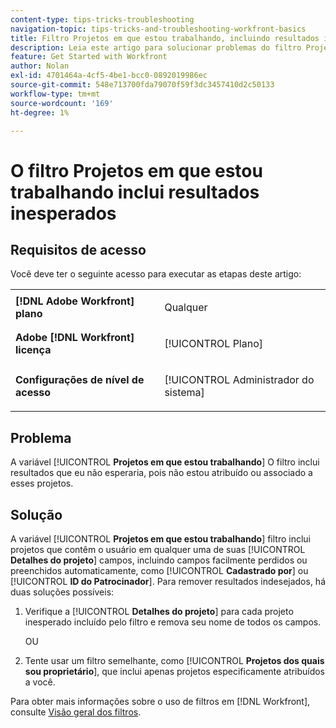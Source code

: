 ```yaml
---
content-type: tips-tricks-troubleshooting
navigation-topic: tips-tricks-and-troubleshooting-workfront-basics
title: Filtro Projetos em que estou trabalhando, incluindo resultados inesperados
description: Leia este artigo para solucionar problemas do filtro Projetos em que estou trabalhando, incluindo resultados inesperados.
feature: Get Started with Workfront
author: Nolan
exl-id: 4701464a-4cf5-4be1-bcc0-0892019986ec
source-git-commit: 548e713700fda79070f59f3dc3457410d2c50133
workflow-type: tm+mt
source-wordcount: '169'
ht-degree: 1%

---
```


# O filtro Projetos em que estou trabalhando inclui resultados inesperados

## Requisitos de acesso

Você deve ter o seguinte acesso para executar as etapas deste artigo:

<table style="table-layout:auto"> 
 <col> 
 <col> 
 <tbody> 
  <tr> 
   <td role="rowheader"><strong>[!DNL Adobe Workfront] plano</strong></td> 
   <td> <p>Qualquer</p> </td> 
  </tr> 
  <tr> 
   <td role="rowheader"><strong>Adobe [!DNL Workfront] licença</strong></td> 
   <td> <p>[!UICONTROL Plano] </p> </td> 
  </tr> 
  <tr> 
   <td role="rowheader"><strong>Configurações de nível de acesso</strong></td> 
   <td> <p>[!UICONTROL Administrador do sistema]</p> </td> 
  </tr> 
 </tbody> 
</table>

## Problema

A variável [!UICONTROL **Projetos em que estou trabalhando**] O filtro inclui resultados que eu não esperaria, pois não estou atribuído ou associado a esses projetos.

## Solução

A variável [!UICONTROL **Projetos em que estou trabalhando**] filtro inclui projetos que contêm o usuário em qualquer uma de suas [!UICONTROL **Detalhes do projeto**] campos, incluindo campos facilmente perdidos ou preenchidos automaticamente, como [!UICONTROL **Cadastrado por**] ou [!UICONTROL **ID do Patrocinador**]. Para remover resultados indesejados, há duas soluções possíveis:

1. Verifique a [!UICONTROL **Detalhes do projeto**] para cada projeto inesperado incluído pelo filtro e remova seu nome de todos os campos.

   OU

1. Tente usar um filtro semelhante, como [!UICONTROL **Projetos dos quais sou proprietário**], que inclui apenas projetos especificamente atribuídos a você.

Para obter mais informações sobre o uso de filtros em [!DNL Workfront], consulte [Visão geral dos filtros](/help/quicksilver/reports-and-dashboards/reports/reporting-elements/filters-overview.md).
